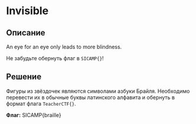 # Invisible

## Описание
An eye for an eye only leads to more blindness.

Не забудьте обернуть флаг в ```SICAMP{}```!

## Решение

Фигуры из звёздочек являются символами азбуки Брайля. Необходимо перевести их в обычные буквы латинского алфавита и обернуть в формат флага ```TeacherCTF{}```.

**Флаг:** SICAMP{braille}
